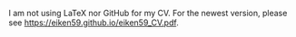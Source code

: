 I am not using LaTeX nor GitHub for my CV. For the newest version, please see https://eiken59.github.io/eiken59_CV.pdf.